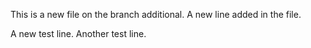 This is a new file on the branch additional.
A new line added in the file.

A new test line. Another test line.
